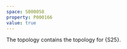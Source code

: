 ```yaml
---
space: S000058
property: P000166
value: true
---
```


The topology contains the topology for {S25}.
